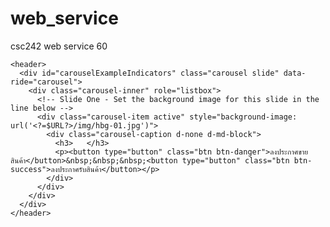 # web_service
csc242 web service 60

<head>
<link href="css/modern-business.css" rel="stylesheet">

</head>

<body>

	<header>
      <div id="carouselExampleIndicators" class="carousel slide" data-ride="carousel">
        <div class="carousel-inner" role="listbox">
          <!-- Slide One - Set the background image for this slide in the line below -->
          <div class="carousel-item active" style="background-image: url('<?=$URL?>/img/hbg-01.jpg')">
            <div class="carousel-caption d-none d-md-block">
              <h3>   </h3>
              <p><button type="button" class="btn btn-danger">ลงประกาศขายสินค้า</button>&nbsp;&nbsp;&nbsp;<button type="button" class="btn btn-success">ลงประกาศรับสินค้า</button></p>
            </div>
          </div>
        </div>
      </div>
    </header>
    
</body>
